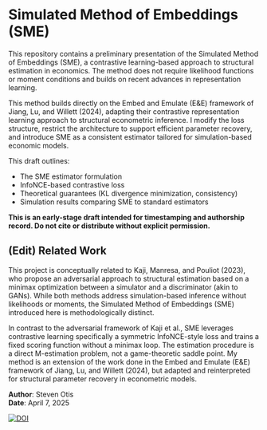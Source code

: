 # Simulated Method of Embeddings (SME)

This repository contains a preliminary presentation of the Simulated Method of Embeddings (SME), a contrastive learning-based approach to structural estimation in economics. The method does not require likelihood functions or moment conditions and builds on recent advances in representation learning.

This method builds directly on the Embed and Emulate (E&E) framework of Jiang, Lu, and Willett (2024), adapting their contrastive representation learning approach to structural econometric inference. I modify the loss structure, restrict the architecture to support efficient parameter recovery, and introduce SME as a consistent estimator tailored for simulation-based economic models.

This draft outlines:
- The SME estimator formulation
- InfoNCE-based contrastive loss
- Theoretical guarantees (KL divergence minimization, consistency)
- Simulation results comparing SME to standard estimators

**This is an early-stage draft intended for timestamping and authorship record. Do not cite or distribute without explicit permission.**


## (Edit) Related Work

This project is conceptually related to Kaji, Manresa, and Pouliot (2023), who propose an adversarial approach to structural estimation based on a minimax optimization between a simulator and a discriminator (akin to GANs). While both methods address simulation-based inference without likelihoods or moments, the Simulated Method of Embeddings (SME) introduced here is methodologically distinct.

In contrast to the adversarial framework of Kaji et al., SME leverages contrastive learning specifically a symmetric InfoNCE-style loss  and trains a fixed scoring function without a minimax loop. The estimation procedure is a direct M-estimation problem, not a game-theoretic saddle point. My method is an extension of the work done in the Embed and Emulate (E&E) framework of Jiang, Lu, and Willett (2024), but adapted and reinterpreted for structural parameter recovery in econometric models.

**Author**: Steven Otis  
**Date**: April 7, 2025

[![DOI](https://zenodo.org/badge/DOI/10.5281/zenodo.15170934.svg)](https://doi.org/10.5281/zenodo.15170934)


